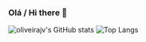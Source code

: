 ### Olá / Hi there 👋
![oliveirajv's GitHub stats](https://github-readme-stats.vercel.app/api?username=oliveirajv&hide=contribs,prs&show_icons=true&theme=ocean_dark)
![Top Langs](https://github-readme-stats.vercel.app/api/top-langs/?username=oliveirajv&layout=compact&theme=ocean_dark)

<!--
- 🔭 I’m currently working on Growth
- 🌱 I’m currently learning Java
- 👯 I’m looking to collaborate on hearing yours knowledge
-->
